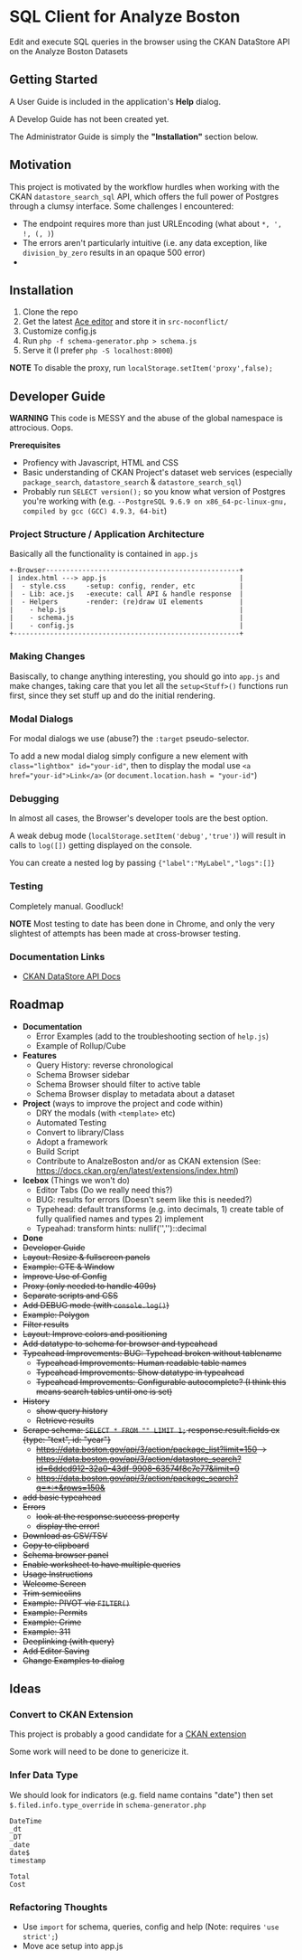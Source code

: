 # SQL Client for Analyze Boston

Edit and execute SQL queries in the browser using the CKAN DataStore API on the Analyze Boston Datasets

## Getting Started

A User Guide is included in the application's **Help** dialog.

A Develop Guide has not been created yet.

The Administrator Guide is simply the **"Installation"** section below.

## Motivation

This project is motivated by the workflow hurdles when working with the CKAN `datastore_search_sql` API,
which offers the full power of Postgres through a clumsy interface.  Some challenges I encountered:

  * The endpoint requires more than just URLEncoding (what about `*, ', !, (, )`)
  * The errors aren't particularly intuitive (i.e. any data exception, like `division_by_zero` results in an opaque 500 error)
  * 

## Installation

1. Clone the repo
2. Get the latest [Ace editor](https://github.com/ajaxorg/ace-builds/) and store it in `src-noconflict/`
3. Customize config.js
4. Run `php -f schema-generator.php > schema.js`
5. Serve it (I prefer `php -S localhost:8000`)


**NOTE** To disable the proxy, run `localStorage.setItem('proxy',false);`

## Developer Guide

**WARNING** This code is MESSY and the abuse of the global namespace is attrocious.  Oops.

**Prerequisites**

  * Profiency with Javascript, HTML and CSS
  * Basic understanding of CKAN Project's dataset web services (especially `package_search`, `datastore_search` & `datastore_search_sql`)
  * Probably run `SELECT version();` so you know what version of Postgres you're working with (e.g. `--PostgreSQL 9.6.9 on x86_64-pc-linux-gnu, compiled by gcc (GCC) 4.9.3, 64-bit`)

### Project Structure / Application Architecture

Basically all the functionality is contained in `app.js`

```
+-Browser------------------------------------------------+
| index.html ---> app.js                                 |
|  - style.css     -setup: config, render, etc           |
|  - Lib: ace.js   -execute: call API & handle response  |
|  - Helpers       -render: (re)draw UI elements         |
|    - help.js                                           |
|    - schema.js                                         |
|    - config.js                                         |
+--------------------------------------------------------+
```

### Making Changes

Basiscally, to change anything interesting, you should go into `app.js` and make changes, taking care that you let all the `setup<Stuff>()` functions run first, since they set stuff up and do the initial rendering.


### Modal Dialogs

For modal dialogs we use (abuse?) the `:target` pseudo-selector.

To add a new modal dialog simply configure a new element with `class="lightbox" id="your-id"`, then to display the modal use `<a href="your-id">Link</a>` (or `document.location.hash = "your-id"`)

### Debugging

In almost all cases, the Browser's developer tools are the best option.

A weak debug mode (`localStorage.setItem('debug','true')`) will result in calls to `log([])` getting displayed on the console.

You can create a nested log by passing `{"label":"MyLabel","logs":[]}`

### Testing

Completely manual.  Goodluck!

**NOTE** Most testing to date has been done in Chrome, and only the very slightest of attempts has been made at cross-browser testing.

### Documentation Links

  * [CKAN DataStore API Docs](http://docs.ckan.org/en/latest/maintaining/datastore.html#the-datastore-api)

## Roadmap
 
 - **Documentation**
    - Error Examples (add to the troubleshooting section of `help.js`)
    - Example of Rollup/Cube
 - **Features**
    - Query History: reverse chronological
    - Schema Browser sidebar
    - Schema Browser should filter to active table
    - Schema Browser display to metadata about a dataset
 - **Project** (ways to improve the project and code within)
    - DRY the modals (with `<template>` etc)
    - Automated Testing
    - Convert to library/Class
    - Adopt a framework
    - Build Script
    - Contribute to AnalzeBoston and/or as CKAN extension (See: https://docs.ckan.org/en/latest/extensions/index.html)
 - **Icebox** (Things we won't do)
    - Editor Tabs (Do we really need this?)
    - BUG: results for errors (Doesn't seem like this is needed?)
    - Typehead: default transforms (e.g. into decimals, 1) create table of fully qualified names and types 2) implement
    - Typeahad: transform hints: nullif('','')::decimal
 - **Done**
 - ~~Developer Guide~~
 - ~~Layout: Resize & fullscreen panels~~
 - ~~Example: CTE & Window~~
 - ~~Improve Use of Config~~   
 - ~~Proxy (only needed to handle 409s)~~
 - ~~Separate scripts and CSS~~
 - ~~Add DEBUG mode (with `console.log()`)~~   
 - ~~Example: Polygon~~
 - ~~Filter results~~
 - ~~Layout: Improve colors and positioning~~   
 - ~~Add datatype to schema for browser and typeahead~~
 - ~~Typeahead Improvements: BUG: Typehead broken without tablename~~
    - ~~Typeahead Improvements: Human readable table names~~
    - ~~Typeahead Improvements: Show datatype in typeahead~~
    - ~~Typeahead Improvements: Configurable autocomplete? (I think this means search tables until one is set)~~   
 - ~~History~~
    - ~~show query history~~
    - ~~Retrieve results~~
 - ~~Scrape schema: `SELECT * FROM "" LIMIT 1;` response.result.fields ex {type: "text", id: "year"}~~
    - ~~https://data.boston.gov/api/3/action/package_list?limit=150 -> https://data.boston.gov/api/3/action/datastore_search?id=6ddcd912-32a0-43df-9908-63574f8c7e77&limit=0~~
    - ~~https://data.boston.gov/api/3/action/package_search?q=*:*&rows=150&~~
 - ~~add basic typeahead~~
 - ~~Errors~~
    - ~~look at the response.success property~~
    - ~~display the error!~~
 - ~~Download as CSV/TSV~~
 - ~~Copy to clipboard~~
 - ~~Schema browser panel~~
 - ~~Enable worksheet to have multiple queries~~
 - ~~Usage Instructions~~
 - ~~Welcome Screen~~
 - ~~Trim semicolins~~
 - ~~Example: PIVOT via `FILTER()`~~
 - ~~Example: Permits~~
 - ~~Example: Crime~~
 - ~~Example: 311~~
 - ~~Deeplinking (with query)~~
 - ~~Add Editor Saving~~
 - ~~Change Examples to dialog~~

## Ideas

### Convert to CKAN Extension

This project is probably a good candidate for a [CKAN extension](https://docs.ckan.org/en/latest/extensions/index.html)

Some work will need to be done to genericize it.

### Infer Data Type

We should look for indicators (e.g. field name contains "date") then set `$.filed.info.type_override` in `schema-generator.php`

```
DateTime
_dt
_DT
_date
date$
timestamp

Total
Cost
```
### Refactoring Thoughts

* Use `import` for schema, queries, config and help (Note: requires `'use strict';`)
* Move ace setup into app.js
